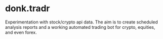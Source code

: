 # donk.tradr
Experimentation with stock/crypto api data. The aim is to create scheduled analysis reports and a working automated trading bot for crypto, equities, and even forex.
